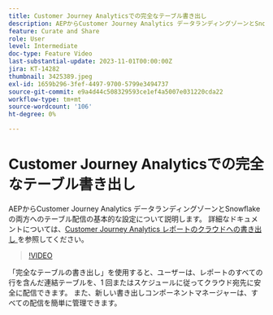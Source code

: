 ```yaml
---
title: Customer Journey Analyticsでの完全なテーブル書き出し
description: AEPからCustomer Journey Analytics データランディングゾーンとSnowflakeの両方へのテーブル配信の基本的な設定について説明します。
feature: Curate and Share
role: User
level: Intermediate
doc-type: Feature Video
last-substantial-update: 2023-11-01T00:00:00Z
jira: KT-14282
thumbnail: 3425389.jpeg
exl-id: 1659b296-3fef-4497-9700-5799e3494737
source-git-commit: e9a4d44c508329593ce1ef4a5007e031220cda22
workflow-type: tm+mt
source-wordcount: '106'
ht-degree: 0%

---
```


# Customer Journey Analyticsでの完全なテーブル書き出し

AEPからCustomer Journey Analytics データランディングゾーンとSnowflakeの両方へのテーブル配信の基本的な設定について説明します。 詳細なドキュメントについては、[Customer Journey Analytics レポートのクラウドへの書き出し &#x200B;](https://experienceleague.adobe.com/docs/analytics-platform/using/cja-workspace/export/export-cloud.html?lang=ja) を参照してください。

>[!VIDEO](https://video.tv.adobe.com/v/3450973/?captions=jpn&learn=on)

「完全なテーブルの書き出し」を使用すると、ユーザーは、レポートのすべての行を含んだ連結テーブルを、1 回またはスケジュールに従ってクラウド宛先に安全に配信できます。  また、新しい書き出しコンポーネントマネージャーは、すべての配信を簡単に管理できます。

